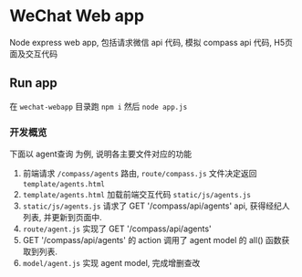 # WeChat Web app

Node express web app, 包括请求微信 api 代码, 模拟 compass api 代码, H5页面及交互代码

## Run app
在 `wechat-webapp` 目录跑 `npm i` 然后 `node app.js`

### 开发概览

下面以 agent查询 为例, 说明各主要文件对应的功能
1. 前端请求 `/compass/agents` 路由, `route/compass.js` 文件决定返回 `template/agents.html`
2. `template/agents.html` 加载前端交互代码 `static/js/agents.js`
3. `static/js/agents.js` 请求了 GET '/compass/api/agents' api, 获得经纪人列表, 并更新到页面中.
4.  `route/agent.js` 实现了 GET '/compass/api/agents'
5. GET '/compass/api/agents' 的 action 调用了 agent model 的 all() 函数获取到列表.
6. `model/agent.js` 实现 agent model, 完成增删查改
